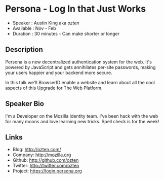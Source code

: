 Persona - Log In that Just Works
================================

* Speaker   : Austin King aka *ozten*
* Available : Nov - Feb
* Duration  : 30 minutes - Can make shorter or longer

Description
-----------

Persona is a new decentralized authentication system for the web. It's powered by JavaScript and gets
annihilates per-site passwords, making your users happier and your backend more secure.

In this talk we'll BrowserID enable a website and learn about all the cool aspects of this Upgrade for
The Web Platform.

Speaker Bio
-----------

I'm a Developer on the Mozilla Identity team. I've been hack with the web for many moons and love
learning new tricks. Spell check is for the week!


Links
-----

* Blog: http://ozten.com/
* Company: http://mozilla.org
* Github: http://github.com/ozten
* Twitter: http://twitter.com/ozten
* Project: https://login.persona.org